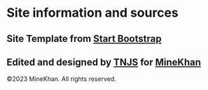 # Site information and sources
## Site Template from [Start Bootstrap](https://startbootstrap.com/template/small-business)
## Edited and designed by [TNJS](https://www.replit.com/@TNJS) for [MineKhan](https://minekhan.repl.co)
 ©2023 MineKhan.
All rights reserved.
